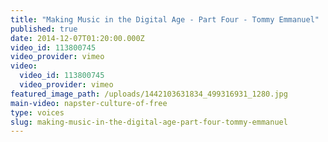 ```yaml
---
title: "Making Music in the Digital Age - Part Four - Tommy Emmanuel"
published: true
date: 2014-12-07T01:20:00.000Z
video_id: 113800745
video_provider: vimeo
video:
  video_id: 113800745
  video_provider: vimeo
featured_image_path: /uploads/1442103631834_499316931_1280.jpg
main-video: napster-culture-of-free
type: voices
slug: making-music-in-the-digital-age-part-four-tommy-emmanuel
---
```


